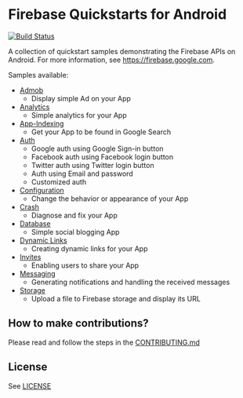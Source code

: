 # Firebase Quickstarts for Android

[![Build Status](https://travis-ci.org/firebase/quickstart-android.svg?branch=master)](https://travis-ci.org/firebase/quickstart-android)

A collection of quickstart samples demonstrating the Firebase APIs on Android. For more information, see https://firebase.google.com.

Samples available:

- [Admob](admob)
  - Display simple Ad on your App
- [Analytics](analytics)
  - Simple analytics for your App
- [App-Indexing](app-indexing)
  - Get your App to be found in Google Search
- [Auth](auth)
  - Google auth using Google Sign-in button
  - Facebook auth using Facebook login button
  - Twitter auth using Twitter login button
  - Auth using Email and password
  - Customized auth
- [Configuration](config)
  - Change the behavior or appearance of your App 
- [Crash](crash)
  - Diagnose and fix your App
- [Database](database)
  - Simple social blogging App
- [Dynamic Links](dynamiclinks)
  - Creating dynamic links for your App
- [Invites](invites)
  - Enabling users to share your App
- [Messaging](messaging)
  - Generating notifications and handling the received messages
- [Storage](storage)
  - Upload a file to Firebase storage and display its URL

## How to make contributions?
Please read and follow the steps in the [CONTRIBUTING.md](CONTRIBUTING.md)

## License
See [LICENSE](LICENSE)
